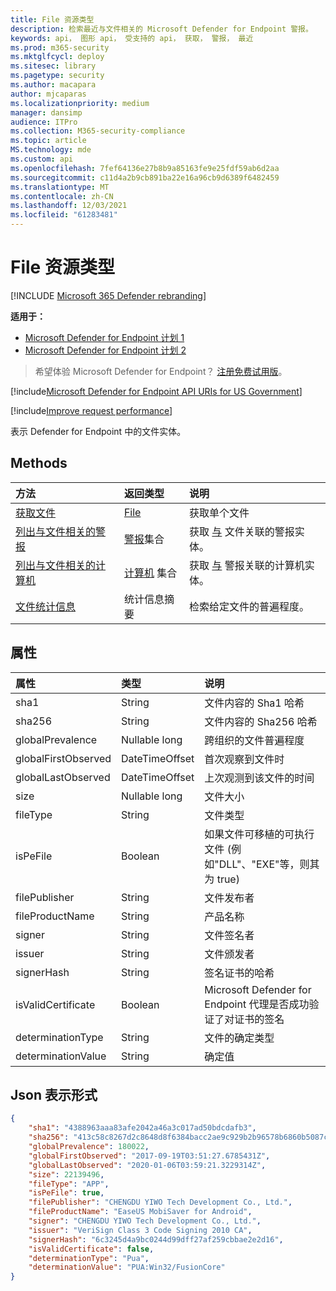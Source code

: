 ```yaml
---
title: File 资源类型
description: 检索最近与文件相关的 Microsoft Defender for Endpoint 警报。
keywords: api， 图形 api， 受支持的 api， 获取， 警报， 最近
ms.prod: m365-security
ms.mktglfcycl: deploy
ms.sitesec: library
ms.pagetype: security
ms.author: macapara
author: mjcaparas
ms.localizationpriority: medium
manager: dansimp
audience: ITPro
ms.collection: M365-security-compliance
ms.topic: article
MS.technology: mde
ms.custom: api
ms.openlocfilehash: 7fef64136e27b8b9a85163fe9e25fdf59ab6d2aa
ms.sourcegitcommit: c11d4a2b9cb891ba22e16a96cb9d6389f6482459
ms.translationtype: MT
ms.contentlocale: zh-CN
ms.lasthandoff: 12/03/2021
ms.locfileid: "61283481"
---
```

# <a name="file-resource-type"></a>File 资源类型

[!INCLUDE [Microsoft 365 Defender rebranding](../../includes/microsoft-defender.md)]


**适用于：** 
- [Microsoft Defender for Endpoint 计划 1](https://go.microsoft.com/fwlink/?linkid=2154037)
- [Microsoft Defender for Endpoint 计划 2](https://go.microsoft.com/fwlink/?linkid=2154037)

> 希望体验 Microsoft Defender for Endpoint？ [注册免费试用版](https://signup.microsoft.com/create-account/signup?products=7f379fee-c4f9-4278-b0a1-e4c8c2fcdf7e&ru=https://aka.ms/MDEp2OpenTrial?ocid=docs-wdatp-exposedapis-abovefoldlink)。

[!include[Microsoft Defender for Endpoint API URIs for US Government](../../includes/microsoft-defender-api-usgov.md)]

[!include[Improve request performance](../../includes/improve-request-performance.md)]

表示 Defender for Endpoint 中的文件实体。

## <a name="methods"></a>Methods

方法|返回类型 |说明
:---|:---|:---
[获取文件](get-file-information.md) | [File](files.md) | 获取单个文件 
[列出与文件相关的警报](get-file-related-alerts.md) | [警报](alerts.md)集合 | 获取 [与](alerts.md) 文件关联的警报实体。
[列出与文件相关的计算机](get-file-related-machines.md) | [计算机](machine.md) 集合 | 获取 [与](machine.md) 警报关联的计算机实体。
[文件统计信息](get-file-statistics.md) | 统计信息摘要 | 检索给定文件的普遍程度。


## <a name="properties"></a>属性

|属性 | 类型 | 说明 |
|:---|:---|:---|
|sha1 | String | 文件内容的 Sha1 哈希 |
|sha256 | String | 文件内容的 Sha256 哈希 |
|globalPrevalence | Nullable long | 跨组织的文件普遍程度 |
|globalFirstObserved | DateTimeOffset | 首次观察到文件时 |
|globalLastObserved | DateTimeOffset | 上次观测到该文件的时间 |
|size | Nullable long | 文件大小 |
|fileType | String | 文件类型 |
|isPeFile | Boolean | 如果文件可移植的可执行文件 (例如"DLL"、"EXE"等，则其为 true)  |
|filePublisher | String | 文件发布者 |
|fileProductName | String | 产品名称 |
|signer | String | 文件签名者 |
|issuer | String | 文件颁发者 |
|signerHash | String | 签名证书的哈希 |
|isValidCertificate | Boolean | Microsoft Defender for Endpoint 代理是否成功验证了对证书的签名 |
|determinationType | String | 文件的确定类型 |
|determinationValue | String | 确定值 |

## <a name="json-representation"></a>Json 表示形式

```json
{
    "sha1": "4388963aaa83afe2042a46a3c017ad50bdcdafb3",
    "sha256": "413c58c8267d2c8648d8f6384bacc2ae9c929b2b96578b6860b5087cd1bd6462",
    "globalPrevalence": 180022,
    "globalFirstObserved": "2017-09-19T03:51:27.6785431Z",
    "globalLastObserved": "2020-01-06T03:59:21.3229314Z",
    "size": 22139496,
    "fileType": "APP",
    "isPeFile": true,
    "filePublisher": "CHENGDU YIWO Tech Development Co., Ltd.",
    "fileProductName": "EaseUS MobiSaver for Android",
    "signer": "CHENGDU YIWO Tech Development Co., Ltd.",
    "issuer": "VeriSign Class 3 Code Signing 2010 CA",
    "signerHash": "6c3245d4a9bc0244d99dff27af259cbbae2e2d16",
    "isValidCertificate": false,
    "determinationType": "Pua",
    "determinationValue": "PUA:Win32/FusionCore"
}
```
